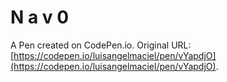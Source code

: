# N a v 0

A Pen created on CodePen.io. Original URL: [https://codepen.io/luisangelmaciel/pen/vYapdjO](https://codepen.io/luisangelmaciel/pen/vYapdjO).

